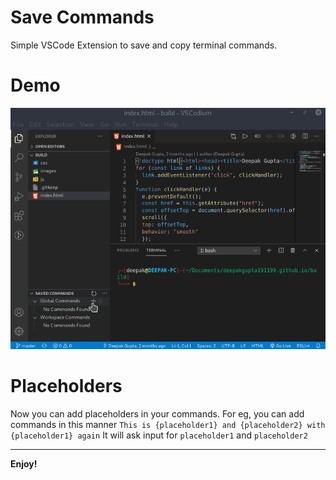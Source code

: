 # Save Commands

Simple VSCode Extension to save and copy terminal commands.

# Demo

![demo](./media/demo.gif)

# Placeholders

Now you can add placeholders in your commands. For eg, you can add commands in this manner
`This is {placeholder1} and {placeholder2} with {placeholder1} again`
It will ask input for `placeholder1` and `placeholder2`

---

**Enjoy!**
